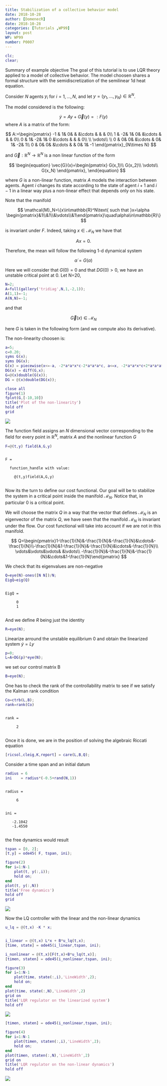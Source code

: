 ```yaml
---
title: Stabilization of a collective behavior model
date: 2018-10-28
author: [DomenecR]
date: 2018-10-28
categories: [Tutorials ,WP99]
layout: post 
WP: WP99
number: P0007
---
```




```matlab
clc;
clear;
```


Summary of example objective The goal of this tutorial is to use LQR theory applied to a model of collective behavior. The model choosen shares a formal structure with the semidiscretization of the semilinear 1d heat equation.


Consider $N$  agents $y_i$ for $i=1,...,N$, and let $y=(y_1,...,y_N)\in \mathbb{R}^N$.


The model considered is the following:


$$ \dot{y}=Ay+\vec{G}(y)=:F(y) $$ where $A$ is a matrix of the form:


$$  A:=\begin{pmatrix}  -1 & 1& 0& & &\cdots & & & 0\\  1 & -2& 1& 0& &\cdots & & & 0\\  0 & 1& -2& 1& 0 &\cdots & & & 0\\  \\  \vdots\\  \\  0 & 0& 0& &\cdots & 0& 1& -2& 1\\  0 & 0& 0& &\cdots & & 0& 1& -1 \end{pmatrix}_{N\times N} $$


and $\vec{G}:\mathbb{R}^N\to\mathbb{R}^N$ is a non linear function of the form


$$ \begin{equation} \vec{G}(x)=\begin{pmatrix}  G(x_1)\\  G(x_2)\\  \vdots\\  G(x_N) \end{pmatrix}, \end{equation} $$


where $G$ is a non-linear function, matrix $A$ models the interaction between agents. Agent $i$ changes its state according to the state of agent $i+1$ and $i-1$ in a linear way plus a non-linear effect that depends only on his state.


Note that the manifold


$$ \mathcal{M}_N=\{x\in\mathbb{R}^N\text{ such that }x=\alpha \begin{pmatrix}&1\\&1\\&\vdots\\&1\end{pmatrix}\quad\alpha\in\mathbb{R}\} $$


is invariant under $F$. Indeed, taking $x\in\mathcal{M}_N$ we have that


$$ Ax=0. $$


Therefore, the mean will follow the following 1-d dynamical system


$$ \dot{\alpha}=G(\alpha) $$


Here we will consider that $G(0)=0$ and that $DG(0)>0$, we have an unstable critical point at 0. Let N=20,



```matlab
N=2;
A=full(gallery('tridiag',N,1,-2,1));
A(1,1)=-1;
A(N,N)=-1;
```


and that


$$ \vec{G}(x)\in \mathcal{M}_N $$


here $G$ is taken in the following form (and we compute also its derivative).


The non-linearity choosen is:



```matlab
a=5;
c=0.20;
syms G(x);
syms DG(x);
G(x) = piecewise(x<=-a, -2*a*a*x*c-2*a*a*a*c, a<=x, -2*a*a*x*c+2*a*a*a*c, -a<x<a, -c*x*(x-a)*(x+a));
DG(x) = diff(G,x);
G=@(x)double(G(x));
DG = @(x)double(DG(x));

close all
figure(1)
fplot(G,[-10,10])
title('Plot of the non-linearity')
hold off
grid
```


![](./../../assets/imgs/WP99/P0007/collectivebehavior-md_01.png)

The function field assigns an $N$ dimensional vector corresponding to the field for every point in $\mathbb{R}^N$, matrix $A$ and the nonlinear function $G$



```matlab
F=@(t,y) field(A,G,y)
```




```

F =

  function_handle with value:

    @(t,y)field(A,G,y)


```


Now its the turn to define our cost functional. Our goal will be to stabilize the system in a critical point inside the manifold $\mathcal{M}_N$. Notice that, in particular $0$ is a critical point.


We will choose the matrix $Q$ in a way that the vector that defines $\mathcal{M}_N$ is an eigenvector of the matrix $Q$, we have seen that the manifold $\mathcal{M}_N$ is invariant under the flow. Our cost functional will take into account if we are not in this manifold.


$$ Q=\begin{pmatrix}1-\frac{1}{N}&-\frac{1}{N}&-\frac{1}{N}&\cdots&-\frac{1}{N}\\-\frac{1}{N}&1-\frac{1}{N}&-\frac{1}{N}&\cdots&-\frac{1}{N}\\ \vdots&\vdots&\vdots& &\vdots\\ -\frac{1}{N}&-\frac{1}{N}&-\frac{1}{N}&\cdots&1-\frac{1}{N}\end{pmatrix} $$


We check that its eigenvalues are non-negative



```matlab
Q=eye(N)-ones([N N])/N;
EigQ=eig(Q)
```




```

EigQ =

     0
     1


```


And we define $R$ being just the identity



```matlab
R=eye(N);
```


Linearize arround the unstable equilibrium 0 and obtain the linearized system $\dot{y}=Ly$



```matlab
p=0;
L=A+DG(p)*eye(N);
```


we set our control matrix B



```matlab
B=eye(N);
```


One has to check the rank of the controllability matrix to see if we satisfy the Kalman rank condition



```matlab
Co=ctrb(L,B);
rank=rank(Co)
```




```

rank =

     2


```


Once it is done, we are in the position of solving the algebraic Riccati equation



```matlab
[ricsol,cleig,K,report] = care(L,B,Q);
```


Consider a time span and an initial datum



```matlab
radius = 6
ini    = radius*(-0.5+rand(N,1))
```




```

radius =

     6


ini =

   -2.1042
   -1.4550


```


the free dynamics would result



```matlab
tspan = [0, 2];
[t,y] = ode45( F, tspan, ini);

figure(2)
for i=1:N-1
    plot(t, y(:,i));
    hold on;
end
plot(t, y(:,N))
title('Free dynamics')
hold off
grid
```


![](./../../assets/imgs/WP99/P0007/collectivebehavior-md_02.png)

Now the LQ controller with the linear and the non-linear dynamics



```matlab
u_lq = @(t,x) -K * x;


i_linear = @(t,x) L*x + B*u_lq(t,x);
[time, state] = ode45(i_linear,tspan, ini);

i_nonlinear = @(t,x)[F(t,x)+B*u_lq(t,x)];
[timen, staten] = ode45(i_nonlinear,tspan, ini);

figure(3)
for i=1:N-1
    plot(time, state(:,i),'LineWidth',2);
    hold on;
end
plot(time, state(:,N),'LineWidth',2)
grid on
title('LQR regulator on the linearized system')
hold off
```


![](./../../assets/imgs/WP99/P0007/collectivebehavior-md_03.png)


```matlab
[timen, staten] = ode45(i_nonlinear,tspan, ini);

figure(4)
for i=1:N-1
    plot(timen, staten(:,i),'LineWidth',2);
    hold on;
end
plot(timen, staten(:,N),'LineWidth',2)
grid on
title('LQR regulator on the non-linear dynamics')
hold off
```


![](./../../assets/imgs/WP99/P0007/collectivebehavior-md_04.png)



